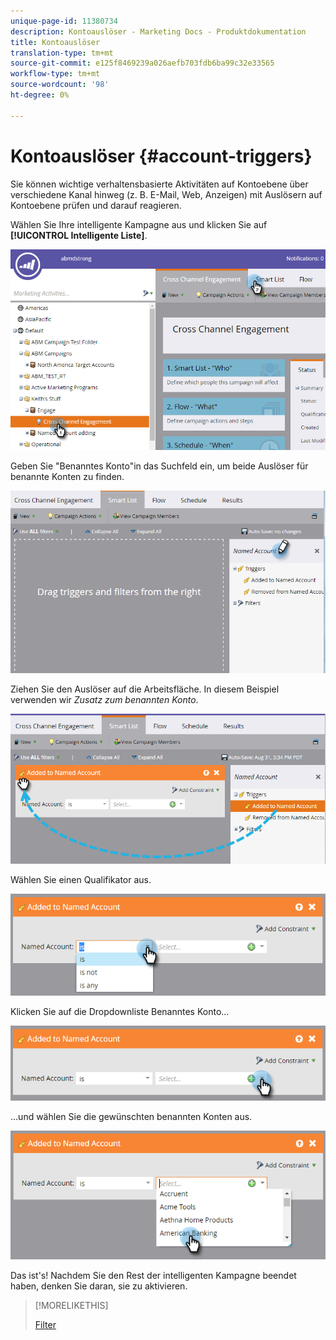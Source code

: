 ```yaml
---
unique-page-id: 11380734
description: Kontoauslöser - Marketing Docs - Produktdokumentation
title: Kontoauslöser
translation-type: tm+mt
source-git-commit: e125f8469239a026aefb703fdb6ba99c32e33565
workflow-type: tm+mt
source-wordcount: '98'
ht-degree: 0%

---
```



# Kontoauslöser {#account-triggers}

Sie können wichtige verhaltensbasierte Aktivitäten auf Kontoebene über verschiedene Kanal hinweg (z. B. E-Mail, Web, Anzeigen) mit Auslösern auf Kontoebene prüfen und darauf reagieren.

Wählen Sie Ihre intelligente Kampagne aus und klicken Sie auf **[!UICONTROL Intelligente Liste]**.

![](assets/one-1.png)

Geben Sie &quot;Benanntes Konto&quot;in das Suchfeld ein, um beide Auslöser für benannte Konten zu finden.

![](assets/two-1.png)

Ziehen Sie den Auslöser auf die Arbeitsfläche. In diesem Beispiel verwenden wir _Zusatz zum benannten Konto_.

![](assets/three-1.png)

Wählen Sie einen Qualifikator aus.

![](assets/four-1.png)

Klicken Sie auf die Dropdownliste Benanntes Konto...

![](assets/five-1.png)

...und wählen Sie die gewünschten benannten Konten aus.

![](assets/six-1.png)

Das ist&#39;s! Nachdem Sie den Rest der intelligenten Kampagne beendet haben, denken Sie daran, sie zu aktivieren.

>[!MORELIKETHIS]
>
>[Filter](/help/marketo/product-docs/account-based-marketing/engage/account-filters.md)
